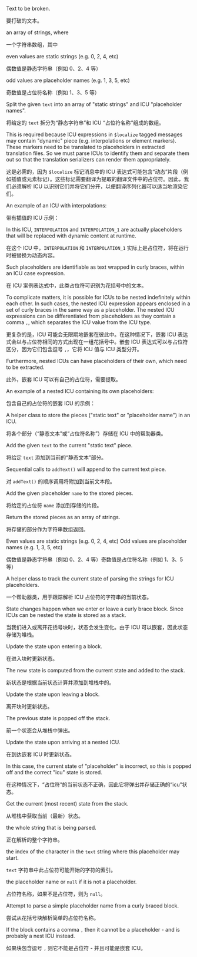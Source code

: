 Text to be broken.

要打破的文本。

an array of strings, where

一个字符串数组，其中

even values are static strings \(e.g. 0, 2, 4, etc\)

偶数值是静态字符串（例如 0、2、4 等）

odd values are placeholder names \(e.g. 1, 3, 5, etc\)

奇数值是占位符名称（例如 1、3、5 等）

Split the given `text` into an array of "static strings" and ICU "placeholder names".

将给定的 `text` 拆分为“静态字符串”和 ICU “占位符名称”组成的数组。

This is required because ICU expressions in `$localize` tagged messages may contain "dynamic"
piece \(e.g. interpolations or element markers\). These markers need to be translated to
placeholders in extracted translation files. So we must parse ICUs to identify them and separate
them out so that the translation serializers can render them appropriately.

这是必需的，因为 `$localize` 标记消息中的 ICU
表达式可能包含“动态”片段（例如插值或元素标记）。这些标记需要翻译为提取的翻译文件中的占位符。因此，我们必须解析
ICU 以识别它们并将它们分开，以便翻译序列化器可以适当地渲染它们。

An example of an ICU with interpolations:

带有插值的 ICU 示例：

In this ICU, `INTERPOLATION` and `INTERPOLATION_1` are actually placeholders that will be
replaced with dynamic content at runtime.

在这个 ICU 中，`INTERPOLATION` 和 `INTERPOLATION_1` 实际上是占位符，将在运行时被替换为动态内容。

Such placeholders are identifiable as text wrapped in curly braces, within an ICU case
expression.

在 ICU 案例表达式中，此类占位符可识别为花括号中的文本。

To complicate matters, it is possible for ICUs to be nested indefinitely within each other. In
such cases, the nested ICU expression appears enclosed in a set of curly braces in the same way
as a placeholder. The nested ICU expressions can be differentiated from placeholders as they
contain a comma `,`, which separates the ICU value from the ICU type.

更复杂的是，ICU 可能会无限期地嵌套在彼此中。在这种情况下，嵌套 ICU
表达式会以与占位符相同的方式出现在一组花括号中。嵌套 ICU 表达式可以与占位符区分，因为它们包含逗号
`,`，它将 ICU 值与 ICU 类型分开。

Furthermore, nested ICUs can have placeholders of their own, which need to be extracted.

此外，嵌套 ICU 可以有自己的占位符，需要提取。

An example of a nested ICU containing its own placeholders:

包含自己的占位符的嵌套 ICU 的示例：

A helper class to store the pieces \("static text" or "placeholder name"\) in an ICU.

将各个部分（“静态文本”或“占位符名称”）存储在 ICU 中的帮助器类。

Add the given `text` to the current "static text" piece.

将给定 `text` 添加到当前的“静态文本”部分。

Sequential calls to `addText()` will append to the current text piece.

对 `addText()` 的顺序调用将附加到当前文本段。

Add the given placeholder `name` to the stored pieces.

将给定的占位符 `name` 添加到存储的片段。

Return the stored pieces as an array of strings.

将存储的部分作为字符串数组返回。

Even values are static strings \(e.g. 0, 2, 4, etc\)
Odd values are placeholder names \(e.g. 1, 3, 5, etc\)

偶数值是静态字符串（例如 0、2、4 等）奇数值是占位符名称（例如 1、3、5 等）

A helper class to track the current state of parsing the strings for ICU placeholders.

一个帮助器类，用于跟踪解析 ICU 占位符的字符串的当前状态。

State changes happen when we enter or leave a curly brace block.
Since ICUs can be nested the state is stored as a stack.

当我们进入或离开花括号块时，状态会发生变化。由于 ICU 可以嵌套，因此状态存储为堆栈。

Update the state upon entering a block.

在进入块时更新状态。

The new state is computed from the current state and added to the stack.

新状态是根据当前状态计算并添加到堆栈中的。

Update the state upon leaving a block.

离开块时更新状态。

The previous state is popped off the stack.

前一个状态会从堆栈中弹出。

Update the state upon arriving at a nested ICU.

在到达嵌套 ICU 时更新状态。

In this case, the current state of "placeholder" is incorrect, so this is popped off and the
correct "icu" state is stored.

在这种情况下，“占位符”的当前状态不正确，因此它将弹出并存储正确的“icu”状态。

Get the current \(most recent\) state from the stack.

从堆栈中获取当前（最新）状态。

the whole string that is being parsed.

正在解析的整个字符串。

the index of the character in the `text` string where this placeholder may start.

`text` 字符串中此占位符可能开始的字符的索引。

the placeholder name or `null` if it is not a placeholder.

占位符名称，如果不是占位符，则为 `null`。

Attempt to parse a simple placeholder name from a curly braced block.

尝试从花括号块解析简单的占位符名称。

If the block contains a comma `,` then it cannot be a placeholder - and is probably a nest ICU
instead.

如果块包含逗号 `,` 则它不能是占位符 - 并且可能是嵌套 ICU。